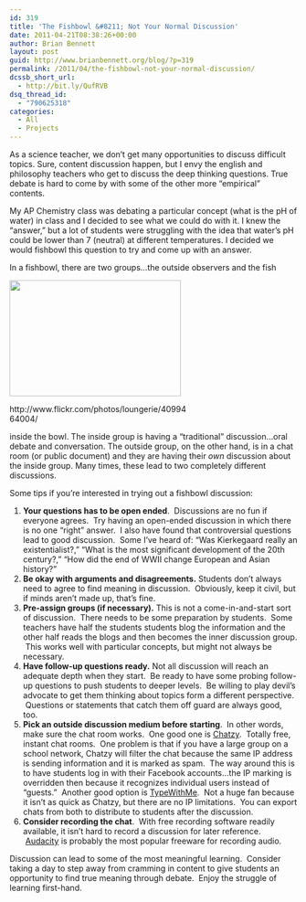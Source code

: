 ```yaml
---
id: 319
title: 'The Fishbowl &#8211; Not Your Normal Discussion'
date: 2011-04-21T08:38:26+00:00
author: Brian Bennett
layout: post
guid: http://www.brianbennett.org/blog/?p=319
permalink: /2011/04/the-fishbowl-not-your-normal-discussion/
dcssb_short_url:
  - http://bit.ly/QufRVB
dsq_thread_id:
  - "790625318"
categories:
  - All
  - Projects
---
```

As a science teacher, we don&#8217;t get many opportunities to discuss difficult topics. Sure, content discussion happen, but I envy the english and philosophy teachers who get to discuss the deep thinking questions. True debate is hard to come by with some of the other more &#8220;empirical&#8221; contents.

My AP Chemistry class was debating a particular concept (what is the pH of water) in class and I decided to see what we could do with it. I knew the &#8220;answer,&#8221; but a lot of students were struggling with the idea that water&#8217;s pH could be lower than 7 (neutral) at different temperatures. I decided we would fishbowl this question to try and come up with an answer.

In a fishbowl, there are two groups&#8230;the outside observers and the fish

<div id="attachment_320" style="max-width: 310px" class="wp-caption alignright">
  <a href="http://blog.ohheybrian.com/wp-content/uploads/2011/04/Screen-shot-2011-04-21-at-8.21.18-AM.png"><img class="size-medium wp-image-320" title="Fishbowl" src="http://blog.ohheybrian.com/wp-content/uploads/2011/04/Screen-shot-2011-04-21-at-8.21.18-AM-300x203.png" alt="" width="300" height="203" srcset="https://blog.ohheybrian.com/wp-content/uploads/2011/04/Screen-shot-2011-04-21-at-8.21.18-AM-300x203.png 300w, https://blog.ohheybrian.com/wp-content/uploads/2011/04/Screen-shot-2011-04-21-at-8.21.18-AM.png 641w" sizes="(max-width: 300px) 100vw, 300px" /></a>
  
  <p class="wp-caption-text">
    http://www.flickr.com/photos/loungerie/4099464004/
  </p>
</div>

inside the bowl. The inside group is having a &#8220;traditional&#8221; discussion&#8230;oral debate and conversation. The outside group, on the other hand, is in a chat room (or public document) and they are having their _own_ discussion about the inside group. Many times, these lead to two completely different discussions.

Some tips if you&#8217;re interested in trying out a fishbowl discussion:

  1. **Your questions has to be open ended**.  Discussions are no fun if everyone agrees.  Try having an open-ended discussion in which there is no one &#8220;right&#8221; answer.  I also have found that controversial questions lead to good discussion.  Some I&#8217;ve heard of: &#8220;Was Kierkegaard really an existentialist?,&#8221; &#8220;What is the most significant development of the 20th century?,&#8221; &#8220;How did the end of WWII change European and Asian history?&#8221;
  2. **Be okay with arguments and disagreements.** Students don&#8217;t always need to agree to find meaning in discussion.  Obviously, keep it civil, but if minds aren&#8217;t made up, that&#8217;s fine.
  3. **Pre-assign groups (if necessary).** This is not a come-in-and-start sort of discussion.  There needs to be some preparation by students.  Some teachers have half the students students blog the information and the other half reads the blogs and then becomes the inner discussion group.  This works well with particular concepts, but might not always be necessary.
  4. **Have follow-up questions ready.** Not all discussion will reach an adequate depth when they start.  Be ready to have some probing follow-up questions to push students to deeper levels.  Be willing to play devil&#8217;s advocate to get them thinking about topics form a different perspective.  Questions or statements that catch them off guard are always good, too.
  5. **Pick an outside discussion medium before starting**.  In other words, make sure the chat room works.  One good one is <a href="http://www.chatzy.com" target="_blank">Chatzy</a>.  Totally free, instant chat rooms.  One problem is that if you have a large group on a school network, Chatzy will filter the chat because the same IP address is sending information and it is marked as spam.  The way around this is to have students log in with their Facebook accounts&#8230;the IP marking is overridden then because it recognizes individual users instead of &#8220;guests.&#8221;  Another good option is <a href="http://www.typewithme.com" target="_blank">TypeWithMe</a>.  Not a huge fan because it isn&#8217;t as quick as Chatzy, but there are no IP limitations.  You can export chats from both to distribute to students after the discussion.
  6. **Consider recording the chat**.  With free recording software readily available, it isn&#8217;t hard to record a discussion for later reference.  <a href="https://sourceforge.net/projects/audacity/" target="_blank">Audacity</a> is probably the most popular freeware for recording audio.

Discussion can lead to some of the most meaningful learning.  Consider taking a day to step away from cramming in content to give students an opportunity to find true meaning through debate.  Enjoy the struggle of learning first-hand.